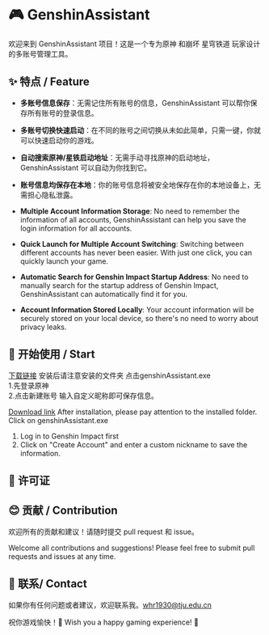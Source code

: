 # 🎮 GenshinAssistant

欢迎来到 GenshinAssistant 项目！这是一个专为原神 和崩坏 星穹铁道 玩家设计的多账号管理工具。

## ✨ 特点 / Feature

- **多账号信息保存**：无需记住所有账号的信息，GenshinAssistant 可以帮你保存所有账号的登录信息。
- **多账号切换快速启动**：在不同的账号之间切换从未如此简单，只需一键，你就可以快速启动你的游戏。
- **自动搜索原神/星铁启动地址**：无需手动寻找原神的启动地址，GenshinAssistant 可以自动为你找到它。
- **账号信息均保存在本地**：你的账号信息将被安全地保存在你的本地设备上，无需担心隐私泄露。

- **Multiple Account Information Storage**: No need to remember the information of all accounts, GenshinAssistant can help you save the login information for all accounts.
- **Quick Launch for Multiple Account Switching**: Switching between different accounts has never been easier. With just one click, you can quickly launch your game.
- **Automatic Search for Genshin Impact Startup Address**: No need to manually search for the startup address of Genshin Impact, GenshinAssistant can automatically find it for you.
- **Account Information Stored Locally**: Your account information will be securely stored on your local device, so there's no need to worry about privacy leaks.

## 🚀 开始使用 / Start
[下载链接](https://github.com/wenvelope/GeshinAssistant/releases/tag/1.2.4)
安装后请注意安装的文件夹  点击genshinAssistant.exe  
1.先登录原神  
2.点击新建账号 输入自定义昵称即可保存信息。

[Download link](https://github.com/wenvelope/GeshinAssistant/releases/tag/1.2.4)
After installation, please pay attention to the installed folder.
Click on genshinAssistant.exe
1. Log in to Genshin Impact first
2. Click on "Create Account" and enter a custom nickname to save the information.

## 📝 许可证

## 😊 贡献 / Contribution


欢迎所有的贡献和建议！请随时提交 pull request 和 issue。

Welcome all contributions and suggestions! Please feel free to submit pull requests and issues at any time.

## 📧 联系/ Contact

如果你有任何问题或者建议，欢迎联系我。[whr1930@tju.edu.cn](mailto:whr1930@tju.edu.cn)

祝你游戏愉快！🎉
Wish you a happy gaming experience! 🎉
